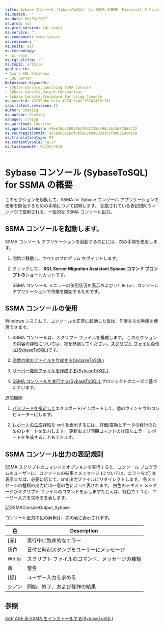 ```yaml
---
title: Sybase コンソール (SybaseToSQL) for SSMA の概要 |Microsoft ドキュメント
ms.custom: ''
ms.date: 09/30/2017
ms.prod: sql
ms.prod_service: sql-tools
ms.service: ''
ms.component: ssma-sybase
ms.reviewer: ''
ms.suite: sql
ms.technology:
- sql-ssma
ms.tgt_pltfrm: ''
ms.topic: article
applies_to:
- Azure SQL Database
- SQL Server
helpviewer_keywords:
- Sybase Console,Launching SSMA Console
- Sybase Console,Output Conventions
- Sybase Console,Procedure for Using Console
ms.assetid: 43219dbe-bcfa-427d-9242-f07b1455f15f
caps.latest.revision: 22
author: Shamikg
ms.author: Shamikg
manager: craigg
ms.workload: Inactive
ms.openlocfilehash: d9ee7bbb1805f6476317386490ca5c3d71865472
ms.sourcegitcommit: a85a46312acf8b5a59a8a900310cf088369c4150
ms.translationtype: MT
ms.contentlocale: ja-JP
ms.lasthandoff: 04/26/2018
---
```

# <a name="getting-started-with-the-ssma-for-sybase-console-sybasetosql"></a>Sybase コンソール (SybaseToSQL) for SSMA の概要
このセクションを起動して、SSMA for Sybase コンソール アプリケーションの使用を開始するための手順について説明します。 記載されている表記規則ウィンドウで使用される、一般的な SSMA コンソール出力。  
  
## <a name="launching-the-ssma-console"></a>SSMA コンソールを起動します。  
SSMA コンソール アプリケーションを起動するのにには、次の手順を使用します。  
  
1.  開始に移動し、すべてのプログラム をポイントします。  
  
2.  クリックして、 **SQL Server Migration Assistant Sybase コマンド プロンプトの**ショートカットです。  
  
    SSMA コンソール メニューの使用状況を表示および`(/? Help)`、コンソール アプリケーションで作業を開始するためです。  
  
## <a name="using-the-ssma-console"></a>SSMA コンソールの使用  
Windows システムで、コンソールを正常に起動した後は、作業を次の手順を使用できます。  
  
1.  SSMA コンソールは、スクリプト ファイルを構成します。 このセクションの内容の詳細については、次を参照してください。[スクリプト ファイルの作成&#40;SybaseToSQL&#41;](../../ssma/sybase/creating-script-files-sybasetosql.md)です。  
  
2.  [変数の値のファイルを作成する&#40;SybaseToSQL&#41;](../../ssma/sybase/creating-variable-value-files-sybasetosql.md)  
  
3.  [サーバー接続ファイルを作成する&#40;SybaseToSQL&#41;](../../ssma/sybase/creating-the-server-connection-files-sybasetosql.md)  
  
4.  [SSMA コンソールを実行する&#40;SybaseToSQL&#41; ](../../ssma/sybase/executing-the-ssma-console-sybasetosql.md)プロジェクトのニーズに基づいています。 
  
追加機能:  
  
1.  [パスワードを指定して](http://msdn.microsoft.com/en-us/9b6a70f9-6840-4140-a059-bb7bd7ccc67c)エクスポート/インポートして、他のウィンドウのコンピューターにします。  
  
2.  [レポートの生成](http://msdn.microsoft.com/en-us/19278f6a-6d58-4867-9d71-c6228040466e)詳細な xml を表示するには、評価/変換とデータの移行のためのレポートを出力します。 更新および同期コマンドの詳細なエラー レポートを生成することもできます。  
  
## <a name="ssma-console-output-conventions"></a>SSMA コンソール出力の表記規則  
SSMA スクリプトのコマンドとオプションを実行すると、コンソール プログラムをユーザーに、コンソールの結果とメッセージ (については、エラーなど) を表示または、必要に応じて、xml 出力ファイルにリダイレクトします。 各メッセージの種類の出力には一意の色によって表されます。 白色のテキスト メッセージがスクリプト ファイルのコマンドを示しますたとえば、緑色で 1 つと、ユーザー入力を求めるを表します。  
  
![SSMAConsoleOutput_Sybase](../../ssma/sybase/media/ssmaconsoleoutput_sybase.JPG "SSMAConsoleOutput_Sybase")  
  
コンソール出力の色の解釈は、次の表に表示されます。  
  
|色|Description|  
|---------|---------------|  
|[赤]|実行中に致命的なエラー|  
|灰色|日付と時刻スタンプをユーザーにメッセージ|  
|White|スクリプト ファイルのコマンド、メッセージの種類|  
|黄|警告|  
|[緑]|ユーザー入力を求める|  
|シアン|開始、終了、および操作の結果|  
  
## <a name="see-also"></a>参照  
[SAP ASE 用 SSMA をインストールする&#40;SybaseToSQL&#41;](../../ssma/sybase/installing-ssma-for-sybase-sybasetosql.md)  
